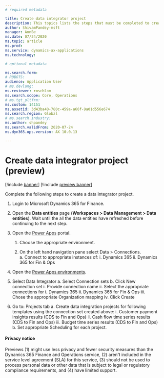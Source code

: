 ```yaml
---
# required metadata

title: Create data integrator project 
description: This topics lists the steps that must be completed to create a data inegrator project. 
author: ShivamPandey-msft
manager: AnnBe
ms.date: 07/24/2020
ms.topic: article
ms.prod: 
ms.service: dynamics-ax-applications
ms.technology: 

# optional metadata

ms.search.form: 
# ROBOTS: 
audience: Application User
# ms.devlang: 
ms.reviewer: roschlom
ms.search.scope: Core, Operations
# ms.tgt_pltfrm: 
ms.custom: 14151
ms.assetid: 3d43ba40-780c-459a-a66f-9a01d556e674
ms.search.region: Global
# ms.search.industry: 
ms.author: shpandey
ms.search.validFrom: 2020-07-24
ms.dyn365.ops.version: AX 10.0.13

---
```

# Create data integrator project (preview)

[!include [banner](../includes/banner.md)]
[!include [preview banner](../includes/preview-banner.md)]

Complete the following steps to create a data integrator project.

1. Login to Microsoft Dynamics 365 for Finance.

2. Open the **Data entities** page (**Workspaces > Data Management > Data entities**). Wait until the all the data entities have refreshed before continuing to the next step. 

3. Open the [Power Apps](https://make.powerapps.com/) portal.

	1. Choose the appropriate environment.
  
	2. On the left hand navigation pane select Data > Connections.  
		a. Connect to appropriate instances of:
			i. Dynamics 365
			ii. Dynamics 365 for Fin & Ops

4. Open the [Power Apps environments](https://admin.powerapps.com/environments).

  1. Select Data Integrator
      a. Select Connection sets
      b. Click New connection set
        i. Provide connection name
        ii. Select the appropriate connections for
          i. Dynamics 365
          ii. Dynamics 365 for Fin & Ops
        iii. Chose the appropriate Organization mapping
        iv. Click Create

  2. Go to: Projects tab
      a. Create data integration projects for following templates using the connection set created above:
        i. Customer payment insights results (CDS to Fin and Ops)
        ii. Cash flow time series results (CDS to Fin and Ops)
        iii. Budget time series results (CDS to Fin and Ops)
      b. Set appropriate Scheduling for each project.


#### Privacy notice
Previews (1) might use less privacy and fewer security measures than the Dynamics 365 Finance and Operations service, (2) aren't included in the service level agreement (SLA) for this service, (3) should not be used to process personal data or other data that is subject to legal or regulatory compliance requirements, and (4) have limited support.
